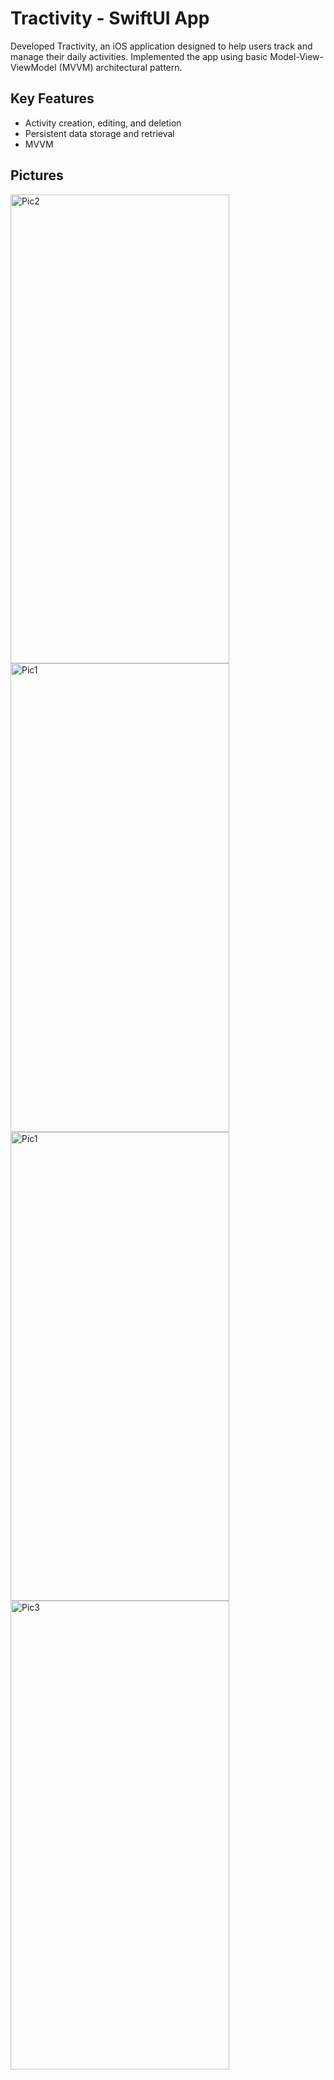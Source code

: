 # Tractivity - SwiftUI App

Developed Tractivity, an iOS application designed to help users track and manage their daily activities. 
Implemented the app using basic Model-View-ViewModel (MVVM) architectural pattern.

## Key Features

- Activity creation, editing, and deletion
- Persistent data storage and retrieval
- MVVM

## Pictures
<img width="350" height="750" alt="Pic2" src="https://github.com/user-attachments/assets/16f0b745-4189-4969-80a7-29a95e6f65fd">
<img width="350" height="750" alt="Pic1" src="https://github.com/user-attachments/assets/087b0290-f465-44ba-924f-391f74d416fc">
<img width="350" height="750" alt="Pic1" src="https://github.com/user-attachments/assets/a02505ad-0e1b-4590-8885-4c15344adcb8">
<img width="350" height="750" alt="Pic3" src="https://github.com/user-attachments/assets/db412572-15fc-4a25-a070-37b800672e4d">


